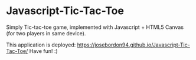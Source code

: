 # Javascript-Tic-Tac-Toe
Simply Tic-tac-toe game, implemented with Javascript + HTML5 Canvas (for two players in same device).

This application is deployed:
https://josebordon94.github.io/Javascript-Tic-Tac-Toe/
Have fun! :)
